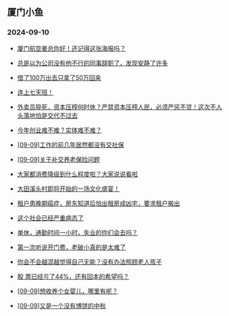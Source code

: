 ## 厦门小鱼 
### 2024-09-10

+ [厦门航空姜总你好！还记得这张海报吗？](http://bbs.xmfish.com/read-htm-tid-18241582.html)

+ [总是以为公司没有他不行的同事辞职了，发现安静了许多](http://bbs.xmfish.com/read-htm-tid-18241412.html)

+ [借了100万出去只拿了50万回来](http://bbs.xmfish.com/read-htm-tid-18241423.html)

+ [连上七天班！](http://bbs.xmfish.com/read-htm-tid-18241515.html)

+ [外卖员猝死，资本压榨何时休？严禁资本压榨人民，必须严惩不贷！这次不人头落地怕是交代不过去](http://bbs.xmfish.com/read-htm-tid-18241431.html)

+ [今年创业难不难？实体难不难？](http://bbs.xmfish.com/read-htm-tid-18241541.html)

+ [[09-09]工作的前几年居然都没有交社保](http://bbs.xmfish.com/read-htm-tid-18241494.html)

+ [[09-09]关于补交养老保险问题](http://bbs.xmfish.com/read-htm-tid-18241459.html)

+ [大家都消费降级到什么程度啦？大家说说看啦](http://bbs.xmfish.com/read-htm-tid-18241637.html)

+ [大田溪头村即将开始的一场文化盛宴！](http://bbs.xmfish.com/read-htm-tid-18241439.html)

+ [租户患晚期癌症，房东知道后怕出租房成凶宅，要求租户搬出](http://bbs.xmfish.com/read-htm-tid-18241587.html)

+ [这个社会已经严重病态了](http://bbs.xmfish.com/read-htm-tid-18241702.html)

+ [单休，通勤时间一小时，失业的你们会去吗？](http://bbs.xmfish.com/read-htm-tid-18241710.html)

+ [第一次听说开门费，老破小真的是太难了](http://bbs.xmfish.com/read-htm-tid-18241676.html)

+ [你会不会越混越觉得自己无能？没有办法照顾老人孩子](http://bbs.xmfish.com/read-htm-tid-18241613.html)

+ [股 票已经亏了44%，还有回本的希望吗？](http://bbs.xmfish.com/read-htm-tid-18241734.html)

+ [[09-09]想收养个女婴儿，哪里有呢？](http://bbs.xmfish.com/read-htm-tid-18241675.html)

+ [[09-09]又是一个没有博饼的中秋](http://bbs.xmfish.com/read-htm-tid-18241729.html)

